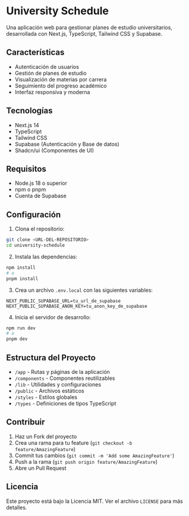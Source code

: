 # University Schedule

Una aplicación web para gestionar planes de estudio universitarios, desarrollada con Next.js, TypeScript, Tailwind CSS y Supabase.

## Características

- Autenticación de usuarios
- Gestión de planes de estudio
- Visualización de materias por carrera
- Seguimiento del progreso académico
- Interfaz responsiva y moderna

## Tecnologías

- Next.js 14
- TypeScript
- Tailwind CSS
- Supabase (Autenticación y Base de datos)
- Shadcn/ui (Componentes de UI)

## Requisitos

- Node.js 18 o superior
- npm o pnpm
- Cuenta de Supabase

## Configuración

1. Clona el repositorio:
```bash
git clone <URL-DEL-REPOSITORIO>
cd university-schedule
```

2. Instala las dependencias:
```bash
npm install
# o
pnpm install
```

3. Crea un archivo `.env.local` con las siguientes variables:
```
NEXT_PUBLIC_SUPABASE_URL=tu_url_de_supabase
NEXT_PUBLIC_SUPABASE_ANON_KEY=tu_anon_key_de_supabase
```

4. Inicia el servidor de desarrollo:
```bash
npm run dev
# o
pnpm dev
```

## Estructura del Proyecto

- `/app` - Rutas y páginas de la aplicación
- `/components` - Componentes reutilizables
- `/lib` - Utilidades y configuraciones
- `/public` - Archivos estáticos
- `/styles` - Estilos globales
- `/types` - Definiciones de tipos TypeScript

## Contribuir

1. Haz un Fork del proyecto
2. Crea una rama para tu feature (`git checkout -b feature/AmazingFeature`)
3. Commit tus cambios (`git commit -m 'Add some AmazingFeature'`)
4. Push a la rama (`git push origin feature/AmazingFeature`)
5. Abre un Pull Request

## Licencia

Este proyecto está bajo la Licencia MIT. Ver el archivo `LICENSE` para más detalles. 